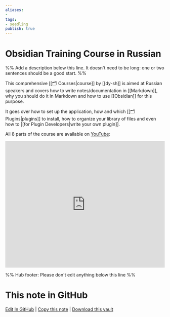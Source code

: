 ```yaml
---
aliases: 
- 
tags:
- seedling
publish: true
---
```


# Obsidian Training Course in Russian

%% Add a description below this line. It doesn't need to be long: one or two sentences should be a good start. %%

This comprehensive [[🗂️ Courses|course]] by [[dy-sh]] is aimed at Russian speakers and covers how to write notes/documentation in [[Markdown]], why you should do it in Markdown and how to use [[Obsidian]] for this purpose.

It goes over how to set up the application, how and which [[🗂️ Plugins|plugins]] to install, how to organize your library of files and even how to [[for Plugin Developers|write your own plugin]].

All 8 parts of the course are available on [YouTube](https://youtube.com/playlist?list=PLrRc3UisLr6KVOYhzpSnywtHkCi2PEza5):

<iframe width="100%" height="400px" src="https://www.youtube.com/embed/aeebp25l9Gg?list=PLrRc3UisLr6KVOYhzpSnywtHkCi2PEza5" title="YouTube video player" frameborder="0" allow="accelerometer; autoplay; clipboard-write; encrypted-media; gyroscope; picture-in-picture" allowfullscreen></iframe>

%% Hub footer: Please don't edit anything below this line %%

# This note in GitHub

<span class="git-footer">[Edit In GitHub](https://github.dev/obsidian-community/obsidian-hub/blob/main/04%20-%20Guides%2C%20Workflows%2C%20%26%20Courses/Courses/Obsidian%20Training%20Course%20in%20Russian.md "git-hub-edit-note") | [Copy this note](https://raw.githubusercontent.com/obsidian-community/obsidian-hub/main/04%20-%20Guides%2C%20Workflows%2C%20%26%20Courses/Courses/Obsidian%20Training%20Course%20in%20Russian.md "git-hub-copy-note") | [Download this vault](https://github.com/obsidian-community/obsidian-hub/archive/refs/heads/main.zip "git-hub-download-vault") </span>
